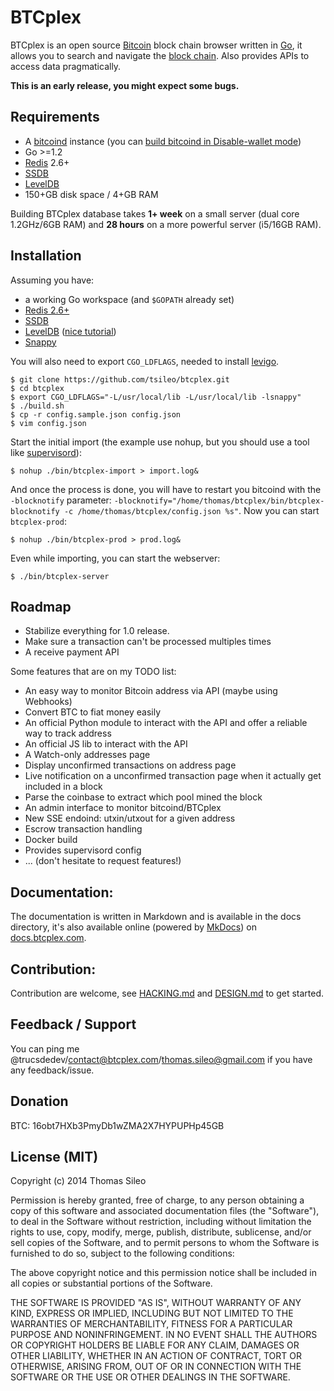 # BTCplex

BTCplex is an open source [Bitcoin](http://bitcoin.org/) block chain browser written in [Go](http://golang.org/), it allows you to search and navigate the [block chain](https://en.bitcoin.it/wiki/Block_chain). Also provides APIs to access data pragmatically.

**This is an early release, you might expect some bugs.**

## Requirements
- A [bitcoind](https://github.com/bitcoin/bitcoin/) instance (you can [build bitcoind in Disable-wallet mode](https://github.com/bitcoin/bitcoin/blob/master/doc/build-unix.md#disable-wallet-mode))
- Go >=1.2
- [Redis](http://redis.io/) 2.6+
- [SSDB](https://github.com/ideawu/ssdb)
- [LevelDB](https://code.google.com/p/leveldb/)
- 150+GB disk space / 4+GB RAM

Building BTCplex database takes **1+ week** on a small server (dual core 1.2GHz/6GB RAM) and **28 hours** on a more powerful server (i5/16GB RAM).

## Installation
Assuming you have:
- a working Go workspace (and ``$GOPATH`` already set)
- [Redis 2.6+](http://redis.io/)
- [SSDB](https://github.com/ideawu/ssdb)
- [LevelDB](https://code.google.com/p/leveldb/) ([nice tutorial](http://techoverflow.net/blog/2012/12/14/compiling-installing-leveldb-on-linux/))
- [Snappy](http://code.google.com/p/snappy/)

You will also need to export ``CGO_LDFLAGS``, needed to install [levigo](https://github.com/jmhodges/levigo).
```console
$ git clone https://github.com/tsileo/btcplex.git
$ cd btcplex
$ export CGO_LDFLAGS="-L/usr/local/lib -L/usr/local/lib -lsnappy"
$ ./build.sh
$ cp -r config.sample.json config.json
$ vim config.json
```

Start the initial import (the example use nohup, but you should use a tool like [supervisord](http://supervisord.org/)):

    $ nohup ./bin/btcplex-import > import.log&

And once the process is done, you will have to restart you bitcoind with the ``-blocknotify`` parameter: ``-blocknotify="/home/thomas/btcplex/bin/btcplex-blocknotify -c /home/thomas/btcplex/config.json %s"``. Now you can start ``btcplex-prod``:

    $ nohup ./bin/btcplex-prod > prod.log&

Even while importing, you can start the webserver:

    $ ./bin/btcplex-server


## Roadmap
- Stabilize everything for 1.0 release.
- Make sure a transaction can't be processed multiples times
- A receive payment API

Some features that are on my TODO list:

- An easy way to monitor Bitcoin address via API (maybe using Webhooks)
- Convert BTC to fiat money easily
- An official Python module to interact with the API and offer a reliable way to track address
- An official JS lib to interact with the API
- A Watch-only addresses page
- Display unconfirmed transactions on address page
- Live notification on a unconfirmed transaction page when it actually get included in a block
- Parse the coinbase to extract which pool mined the block
- An admin interface to monitor bitcoind/BTCplex
- New SSE endoind: utxin/utxout for a given address
- Escrow transaction handling
- Docker build
- Provides supervisord config
- ... (don't hesitate to request features!)


## Documentation:
The documentation is written in Markdown and is available in the docs directory, it's also available online (powered by [MkDocs](http://www.mkdocs.org/)) on [docs.btcplex.com](http://docs.btcplex.com). 


## Contribution:
Contribution are welcome, see [HACKING.md](HACKING.md) and [DESIGN.md](DESIGN.md) to get started.


## Feedback / Support
You can ping me @trucsdedev/contact@btcplex.com/thomas.sileo@gmail.com if you have any feedback/issue.


## Donation
BTC: 16obt7HXb3PmyDb1wZMA2X7HYPUPHp45GB


## License (MIT)
Copyright (c) 2014 Thomas Sileo

Permission is hereby granted, free of charge, to any person obtaining a copy of this software and associated documentation files (the "Software"), to deal in the Software without restriction, including without limitation the rights to use, copy, modify, merge, publish, distribute, sublicense, and/or sell copies of the Software, and to permit persons to whom the Software is furnished to do so, subject to the following conditions:

The above copyright notice and this permission notice shall be included in all copies or substantial portions of the Software.

THE SOFTWARE IS PROVIDED "AS IS", WITHOUT WARRANTY OF ANY KIND, EXPRESS OR IMPLIED, INCLUDING BUT NOT LIMITED TO THE WARRANTIES OF MERCHANTABILITY, FITNESS FOR A PARTICULAR PURPOSE AND NONINFRINGEMENT. IN NO EVENT SHALL THE AUTHORS OR COPYRIGHT HOLDERS BE LIABLE FOR ANY CLAIM, DAMAGES OR OTHER LIABILITY, WHETHER IN AN ACTION OF CONTRACT, TORT OR OTHERWISE, ARISING FROM, OUT OF OR IN CONNECTION WITH THE SOFTWARE OR THE USE OR OTHER DEALINGS IN THE SOFTWARE.
